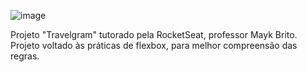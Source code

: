 ![image](https://github.com/user-attachments/assets/53722b89-028a-4822-935f-7e40d108abe6)


Projeto "Travelgram" tutorado pela RocketSeat, professor Mayk Brito.
Projeto voltado às práticas de flexbox, para melhor compreensão das regras.
